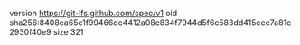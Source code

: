 version https://git-lfs.github.com/spec/v1
oid sha256:8408ea65e1f99466de4412a08e834f7944d5f6e583dd415eee7a81e2930f40e9
size 321
